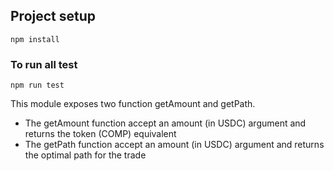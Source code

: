 
## Project setup
```
npm install
```

### To run all test
```
npm run test
```

This module exposes two function getAmount and getPath.

- The getAmount function accept an amount (in USDC) argument and returns the token (COMP) equivalent
- The getPath function accept an amount (in USDC) argument and returns the optimal path for the trade 
